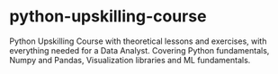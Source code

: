 # python-upskilling-course
Python Upskilling Course with theoretical lessons and exercises, with everything needed for a Data Analyst. Covering Python fundamentals, Numpy and Pandas, Visualization libraries and ML fundamentals.
